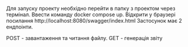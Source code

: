 Для запуску проекту необхідно перейти в папку з проектом через термінал.
Ввести команду docker compose up.
Відкрити у браузері посилання http://localhost:8080/swagger/index.html
Застосунок має 2 ендпоінти.

POST - завантаження та читання файлу.
GET - генерація звіту
